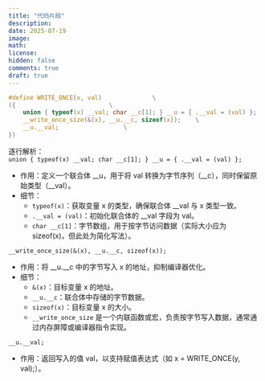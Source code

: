 ```yaml
---
title: "代码片段"
description: 
date: 2025-07-19
image: 
math: 
license: 
hidden: false
comments: true
draft: true
---
```




```c
#define WRITE_ONCE(x, val)				\
({							\
	union { typeof(x) __val; char __c[1]; } __u = { .__val = (val) }; 			\
	__write_once_size(&(x), __u.__c, sizeof(x));	\
	__u.__val;					\
})
```
逐行解析：  
`union { typeof(x) __val; char __c[1]; } __u = { .__val = (val) };`   
- 作用：定义一个联合体 __u，用于将 val 转换为字节序列（__c），同时保留原始类型（__val）。
- 细节：
  - `typeof(x)`：获取变量 x 的类型，确保联合体 __val 与 x 类型一致。
  - `.__val = (val)`：初始化联合体的 __val 字段为 val。
  - `char __c[1]`：字节数组，用于按字节访问数据（实际大小应为 sizeof(x)，但此处为简化写法）。


`__write_once_size(&(x), __u.__c, sizeof(x));`  
- 作用：将 __u.__c 中的字节写入 x 的地址，抑制编译器优化。
- 细节：
  - `&(x)`：目标变量 x 的地址。
  - `__u.__c`：联合体中存储的字节数据。
  - `sizeof(x)`：目标变量 x 的大小。
  - `__write_once_size` 是一个内联函数或宏，负责按字节写入数据，通常通过内存屏障或编译器指令实现。  

`__u.__val;`
- 作用：返回写入的值 val，以支持赋值表达式（如 x = WRITE_ONCE(y, val);）。
